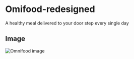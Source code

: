 # Omifood-redesigned

A healthy meal delivered to your door step every single day

## Image

![Omnifood image](https://repository-images.githubusercontent.com/395555450/5f032f1b-f270-4354-8a1b-fff1588ee26a)
